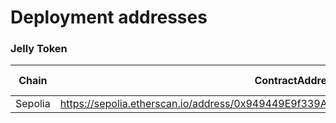 # Deployment addresses

### Jelly Token

| Chain   | ContractAddress                                                                      | Source Code |
| ------- | ------------------------------------------------------------------------------------ | ----------- |
| Sepolia | https://sepolia.etherscan.io/address/0x949449E9f339Ac6b934004D64d776AB3340D7E67#code |             |
